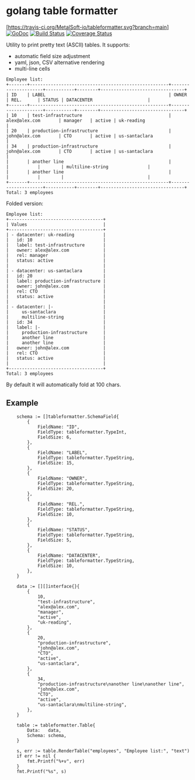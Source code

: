 # golang table formatter

[https://travis-ci.org/MetalSoft-io/tableformatter.svg?branch=main]
[![GoDoc](https://godoc.org/github.com/metalsoft-io/tableformatter?status.svg)](https://godoc.org/github.com/metalsoft-io/tableformatter)
[![Build Status](https://travis-ci.org/MetalSoft-io/tableformatter.svg?branch=main)](https://travis-ci.org/MetalSoft-io/tableformatter)
[![Coverage Status](https://coveralls.io/repos/github/MetalSoft-io/tableformatter/badge.svg?branch=main)](https://coveralls.io/github/MetalSoft-io/tableformatter?branch=main)

Utility to print pretty text (ASCII) tables. It supports:

* automatic field size adjustment
* yaml, json, CSV alternative rendering
* multi-line cells

```
Employee list:
+-------+-----------------------------------------------------+---------------------+-----------+--------+--------------------------------+
| ID    | LABEL                                               | OWNER               | REL.      | STATUS | DATACENTER                     |
+-------+-----------------------------------------------------+---------------------+-----------+--------+--------------------------------+
| 10    | test-infrastructure                                 | alex@alex.com       | manager   | active | uk-reading                     |
| 20    | production-infrastructure                           | john@alex.com       | CTO       | active | us-santaclara                  |
| 34    | production-infrastructure                           | john@alex.com       | CTO       | active | us-santaclara                  |
|       | another line                                        |                     |           |        | multiline-string               |
|       | another line                                        |                     |           |        |                                |
+-------+-----------------------------------------------------+---------------------+-----------+--------+--------------------------------+
Total: 3 employees
```

Folded version:

```
Employee list:
+------------------------------------+
| Values                             |
+------------------------------------+
| - datacenter: uk-reading           |
|   id: 10                           |
|   label: test-infrastructure       |
|   owner: alex@alex.com             |
|   rel: manager                     |
|   status: active                   |
|                                    |
| - datacenter: us-santaclara        |
|   id: 20                           |
|   label: production-infrastructure |
|   owner: john@alex.com             |
|   rel: CTO                         |
|   status: active                   |
|                                    |
| - datacenter: |-                   |
|     us-santaclara                  |
|     multiline-string               |
|   id: 34                           |
|   label: |-                        |
|     production-infrastructure      |
|     another line                   |
|     another line                   |
|   owner: john@alex.com             |
|   rel: CTO                         |
|   status: active                   |
|                                    |
+------------------------------------+
Total: 3 employees
```

By default it will automatically fold at 100 chars.

## Example

```golang
    schema := []tableformatter.SchemaField{
		{
			FieldName: "ID",
			FieldType: tableformatter.TypeInt,
			FieldSize: 6,
		},
		{
			FieldName: "LABEL",
			FieldType: tableformatter.TypeString,
			FieldSize: 15,
		},
		{
			FieldName: "OWNER",
			FieldType: tableformatter.TypeString,
			FieldSize: 20,
		},
		{
			FieldName: "REL.",
			FieldType: tableformatter.TypeString,
			FieldSize: 10,
		},
		{
			FieldName: "STATUS",
			FieldType: tableformatter.TypeString,
			FieldSize: 5,
		},
		{
			FieldName: "DATACENTER",
			FieldType: tableformatter.TypeString,
			FieldSize: 10,
		},
	}

	data := [][]interface{}{
		{
			10,
			"test-infrastructure",
			"alex@alex.com",
			"manager",
			"active",
			"uk-reading",
		},
		{
			20,
			"production-infrastructure",
			"john@alex.com",
			"CTO",
			"active",
			"us-santaclara",
		},
		{
			34,
			"production-infrastructure\nanother line\nanother line",
			"john@alex.com",
			"CTO",
			"active",
			"us-santaclara\nmultiline-string",
		},
	}

	table := tableformatter.Table{
		Data:   data,
		Schema: schema,
	}

	s, err := table.RenderTable("employees", "Employee list:", "text")
	if err != nil {
		fmt.Printf("%+v", err)
	}
	fmt.Printf("%s", s)
```